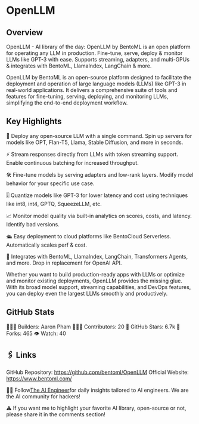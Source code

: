 # OpenLLM

## Overview
OpenLLM - AI library of the day: OpenLLM by BentoML is an open platform for operating any LLM in production. Fine-tune, serve, deploy & monitor LLMs like GPT-3 with ease. Supports streaming, adapters, and multi-GPUs & integrates with BentoML, LlamaIndex, LangChain & more.

OpenLLM by BentoML is an open-source platform designed to facilitate the deployment and operation of large language models (LLMs) like GPT-3 in real-world applications. It delivers a comprehensive suite of tools and features for fine-tuning, serving, deploying, and monitoring LLMs, simplifying the end-to-end deployment workflow.

## Key Highlights

🚀 Deploy any open-source LLM with a single command. Spin up servers for models like OPT, Flan-T5, Llama, Stable Diffusion, and more in seconds.

⚡ Stream responses directly from LLMs with token streaming support. Enable continuous batching for increased throughput.

🛠️ Fine-tune models by serving adapters and low-rank layers. Modify model behavior for your specific use case.

🎚️ Quantize models like GPT-3 for lower latency and cost using techniques like int8, int4, GPTQ, SqueezeLLM, etc.

📈 Monitor model quality via built-in analytics on scores, costs, and latency. Identify bad versions.

🛳️ Easy deployment to cloud platforms like BentoCloud Serverless. Automatically scales perf & cost.

🤝 Integrates with BentoML, LlamaIndex, LangChain, Transformers Agents, and more. Drop in replacement for OpenAI API.

Whether you want to build production-ready apps with LLMs or optimize and monitor existing deployments, OpenLLM provides the missing glue. With its broad model support, streaming capabilities, and DevOps features, you can deploy even the largest LLMs smoothly and productively.

## GitHub Stats
👷🏽‍♀️ Builders: Aaron Pham
👩🏽‍💻 Contributors: 20
💫 GitHub Stars: 6.7k
🍴 Forks: 465
👁️ Watch: 40

## 🖇️ Links
GitHub Repository: https://github.com/bentoml/OpenLLM
Official Website: https://www.bentoml.com/

🧙🏽 Follow[The AI Engineer](https://www.linkedin.com/company/theaiengineer/)for daily insights tailored to AI engineers. We are the AI community for hackers!

⚠️ If you want me to highlight your favorite AI library, open-source or not, please share it in the comments section!